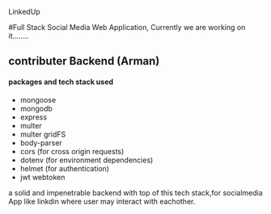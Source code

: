 LinkedUp

#Full Stack Social Media Web Application, 
Currently we are working on it........


## contributer Backend (Arman)

#### packages and tech stack used
* mongoose
* mongodb
* express
* multer 
* multer gridFS
* body-parser
* cors (for cross origin requests)
* dotenv (for environment dependencies)
* helmet (for authentication)
* jwt webtoken

a solid and impenetrable backend with top of this tech stack,for socialmedia App like linkdin where user may interact with eachother.
